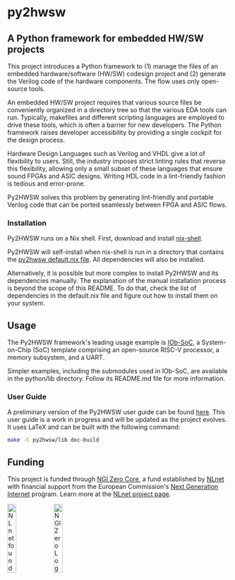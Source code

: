 <!--
SPDX-FileCopyrightText: 2024 IObundle

SPDX-License-Identifier: MIT
-->

# py2hwsw

## A Python framework for embedded HW/SW projects

This project introduces a Python framework to (1) manage the
files of an embedded hardware/software (HW/SW) codesign project and (2) generate
the Verilog code of the hardware components. The flow uses only open-source tools.

An embedded HW/SW project requires that various source files be conveniently
organized in a directory tree so that the various EDA tools can run. Typically, 
makefiles and different scripting languages are employed to drive these tools,
which is often a barrier for new developers. The Python framework raises
developer accessibility by providing a single cockpit for the design
process.

Hardware Design Languages such as Verilog and VHDL give a lot of flexibility to
users. Still, the industry imposes strict linting rules that reverse this flexibility,
allowing only a small subset of these languages that ensure sound FPGAs and ASIC designs.
Writing HDL code in a  lint-friendly fashion is tedious and error-prone.

Py2HWSW solves this problem by generating lint-friendly and portable Verilog code that can 
be ported seamlessly between FPGA and ASIC flows.

### Installation

Py2HWSW runs on a Nix shell. First, download and install
[nix-shell](https://nixos.org/download.html#nix-install-linux).

Py2HWSW will self-install when nix-shell is run in a directory that contains the
[py2hwsw default.nix
file](https://github.com/IObundle/py2hwsw/blob/main/py2hwsw/lib/default.nix). All
dependencies will also be installed.

Alternatively, it is possible but more complex to install Py2HWSW and its
dependencies manually. The explanation of the manual installation process is
beyond the scope of this README. To do that, check the list of dependencies in
the default.nix file and figure out how to install them on your system.


## Usage

The Py2HWSW framework's leading usage example is
[IOb-SoC](https://github.com/IObundle/iob-soc), a System-on-Chip (SoC) template
comprising an open-source RISC-V processor, a memory subsystem, and a UART.

Simpler examples, including the submodules used in IOb-SoC, are available in the
python/lib directory. Follow its README.md file for more information.


### User Guide

A preliminary version of the Py2HWSW user guide can be found
[here](py2hwsw/py2hwsw_document/document/ug.pdf).  This user guide is a work in
progress and will be updated as the project evolves. It uses LaTeX and can be
built with the following command:

```bash
make -C py2hwsw/lib doc-build
```


## Funding

This project is funded through [NGI Zero Core](https://nlnet.nl/core), a fund established by [NLnet](https://nlnet.nl) with financial support from the European Commission's [Next Generation Internet](https://ngi.eu) program. Learn more at the [NLnet project page](https://nlnet.nl/project/Py2HWSW).

[<img src="https://nlnet.nl/logo/banner.png" alt="NLnet foundation logo" width="20%" />](https://nlnet.nl)
[<img src="https://nlnet.nl/image/logos/NGI0_tag.svg" alt="NGI Zero Logo" width="20%" />](https://nlnet.nl/core)

